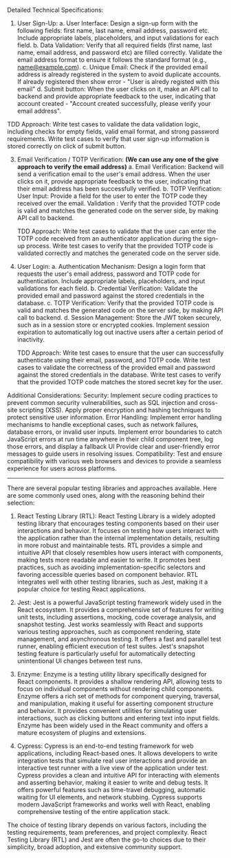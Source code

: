 Detailed Technical Specifications:

1. User Sign-Up:
	a. User Interface:
		Design a sign-up form with the following fields: first name, last name, email address, password etc.
		Include appropriate labels, placeholders, and input validations for each field.
	b. Data Validation:
		Verify that all required fields (first name, last name, email address, and password etc) are filled correctly.
		Validate the email address format to ensure it follows the standard format (e.g., name@example.com).
	c. Unique Email:
		Check if the provided email address is already registered in the system to avoid duplicate accounts. If already registered then show error - "User is alredy registed with this email" 
	d. Submit button:
		When the user clicks on it, make an API call to backend and provide appropriate feedback to the user, indicating that account created - "Account created successfully, please verify your email address".

TDD Approach:
	Write test cases to validate the data validation logic, including checks for empty fields, valid email format, and strong password requirements.
	Write test cases to verify that user sign-up information is stored correctly on click of submit button.


3. Email Verification / TOTP Verification: **(We can use any one of the give approach to verify the email address)**
	a. Email Verification:
		Backend will send a verification email to the user's email address.
   When the user clicks on it, provide appropriate feedback to the user, indicating that their email address has been successfully verified.
	b. TOTP Verification:
		  User Input: Provide a field for the user to enter the TOTP code they received over the email.
			Validation : Verify that the provided TOTP code is valid and matches the generated code on the server side, by making API call to backend.

	 TDD Approach:
		Write test cases to validate that the user can enter the TOTP code received from an authenticator application during the sign-up process.
		Write test cases to verify that the provided TOTP code is validated correctly and matches the generated code on the server side.

5. User Login:
	a. Authentication Mechanism:
		Design a login form that requests the user's email address, password and TOTP code for authentication.
		Include appropriate labels, placeholders, and input validations for each field.
	b. Credential Verification:
		Validate the provided email and password against the stored credentials in the database.
	c. TOTP Verification:
		Verify that the provided TOTP code is valid and matches the generated code on the server side, by making API call to backend.
	d. Session Management:
		Store the JWT token securely, such as in a session store or encrypted cookies.
		Implement session expiration to automatically log out inactive users after a certain period of inactivity.

	TDD Approach:
	Write test cases to ensure that the user can successfully authenticate using their email, password, and TOTP code.
	Write test cases to validate the correctness of the provided email and password against the stored credentials in the database.
	Write test cases to verify that the provided TOTP code matches the stored secret key for the user.


Additional Considerations:
	Security:
		Implement secure coding practices to prevent common security vulnerabilities, such as SQL injection and cross-site scripting (XSS).
		Apply proper encryption and hashing techniques to protect sensitive user information.
	Error Handling:
		Implement error handling mechanisms to handle exceptional cases, such as network failures, database errors, or invalid user inputs.
		Implement error boundaries to catch JavaScript errors at run time anywhere in their child component tree, log those errors, and display a fallback UI
		Provide clear and user-friendly error messages to guide users in resolving issues.
	Compatibility:
		Test and ensure compatibility with various web browsers and devices to provide a seamless experience for users across platforms.




------------------------------------------------------------------------------------------

There are several popular testing libraries and approaches available. Here are some commonly used ones, along with the reasoning behind their selection:

1. React Testing Library (RTL):
	React Testing Library is a widely adopted testing library that encourages testing components based on their user interactions and behavior.
	It focuses on testing how users interact with the application rather than the internal implementation details, resulting in more robust and maintainable tests.
	RTL provides a simple and intuitive API that closely resembles how users interact with components, making tests more readable and easier to write.
	It promotes best practices, such as avoiding implementation-specific selectors and favoring accessible queries based on component behavior.
	RTL integrates well with other testing libraries, such as Jest, making it a popular choice for testing React applications.

2. Jest:
	Jest is a powerful JavaScript testing framework widely used in the React ecosystem.
	It provides a comprehensive set of features for writing unit tests, including assertions, mocking, code coverage analysis, and snapshot testing.
	Jest works seamlessly with React and supports various testing approaches, such as component rendering, state management, and asynchronous testing.
	It offers a fast and parallel test runner, enabling efficient execution of test suites.
	Jest's snapshot testing feature is particularly useful for automatically detecting unintentional UI changes between test runs.

3. Enzyme:
	Enzyme is a testing utility library specifically designed for React components.
	It provides a shallow rendering API, allowing tests to focus on individual components without rendering child components.
	Enzyme offers a rich set of methods for component querying, traversal, and manipulation, making it useful for asserting component structure and behavior.
	It provides convenient utilities for simulating user interactions, such as clicking buttons and entering text into input fields.
	Enzyme has been widely used in the React community and offers a mature ecosystem of plugins and extensions.

4. Cypress:
Cypress is an end-to-end testing framework for web applications, including React-based ones.
It allows developers to write integration tests that simulate real user interactions and provide an interactive test runner with a live view of the application under test.
Cypress provides a clean and intuitive API for interacting with elements and asserting behavior, making it easier to write and debug tests.
It offers powerful features such as time-travel debugging, automatic waiting for UI elements, and network stubbing.
Cypress supports modern JavaScript frameworks and works well with React, enabling comprehensive testing of the entire application stack.



The choice of testing library depends on various factors, including the testing requirements, team preferences, and project complexity.
React Testing Library (RTL) and Jest are often the go-to choices due to their simplicity, broad adoption, and extensive community support. 


